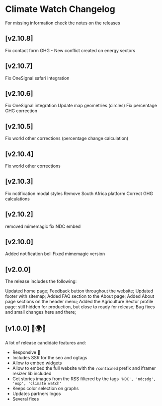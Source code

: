 # Climate Watch Changelog

For missing information check the notes on the releases

## [v2.10.8]
  Fix contact form
  GHG - New conflict created on energy sectors

## [v2.10.7]
  Fix OneSignal safari integration

## [v2.10.6]
  Fix OneSignal integration
  Update map geometries (circles)
  Fix percentage GHG correction

## [v2.10.5]
  Fix world other corrections (percentage change calculation)

## [v2.10.4]
  Fix world other corrections

## [v2.10.3]
  Fix notification modal styles
  Remove South Africa platform
  Correct GHG calculations

## [v2.10.2]
  removed mimemagic
  fix NDC embed

## [v2.10.0]
  Added notification bell
  Fixed mimemagic version

## [v2.0.0]

  The release includes the following:

  Updated home page;
  Feedback button throughout the website;
  Updated footer with sitemap;
  Added FAQ section to the About page;
  Added About page sections on the header menu;
  Added the Agriculture Sector profile page: still hidden for production, but close to ready for release;
  Bug fixes and small changes here and there;

## [v1.0.0] 👏🌍👀
A lot of release candidate features and:

- Responsive 🤳
- Includes SSR for the seo and ogtags
- Allow to embed widgets
- Allow to embed the full website with the `/contained` prefix and iframer resizer lib included
- Get stories images from the RSS filtered by the tags `'NDC', 'ndcsdg', 'esp', 'climate watch'`
- Keeps color selection on graphs
- Updates partners logos
- Several fixes